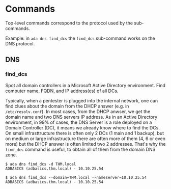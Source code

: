 # Commands

Top-level commands correspond to the protocol used by the sub-commands.

Example: in `ada dns find_dcs` the `find_dcs` sub-command works on the DNS protocol.

## DNS

### find_dcs

Spot all domain controllers in a Microsoft Active Directory environment. Find computer name, FQDN, and IP address(es) of all DCs.

Typically, when a pentester is plugged into the internal network, one can find clues about the domain from the DHCP answer (e.g. in `/etc/resolv.conf`). In most cases, from the DHCP anwser, we get the domain name and two DNS servers IP address. As in an Active Directory environment, in 99% of cases, the DNS Server is a role deployed on a Domain Controller (DC), it means we already know where to find the DCs. On small infrasttructure there is often only 2 DCs (1 main and 1 backup), but on medium or large infrastructure there are often more of them (4, 6 or even more) but the DHCP answer is often limited two 2 addresses. That's why the `find_dcs` command is useful, to obtain all of them from the domain DNS zone.

```plaintext
$ ada dns find_dcs -d THM.local
ADBASICS (adbasics.thm.local) - 10.10.25.54
```

```plaintext
$ ada dns find_dcs --domain=THM.local --nameserver=10.10.25.54
ADBASICS (adbasics.thm.local) - 10.10.25.54
```
